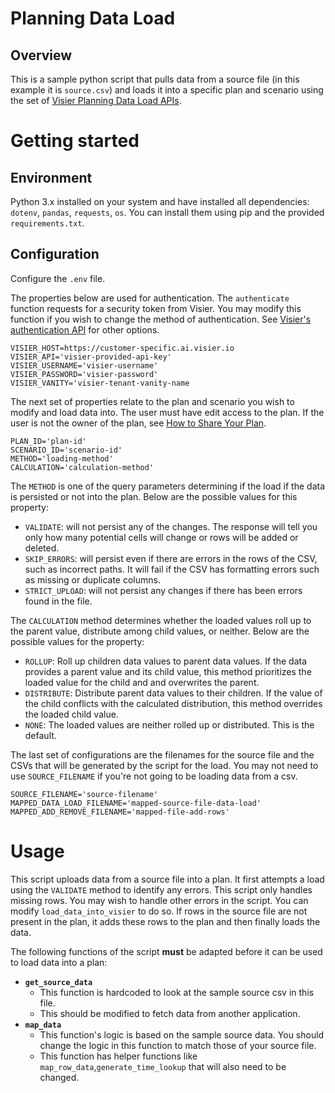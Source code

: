# Planning Data Load

## Overview
This is a sample python script that pulls data from a source file (in this example it is `source.csv`) and loads it into a specific plan and scenario using the set of [Visier Planning Data Load APIs](https://visier.mcoutput.com/1383909/apis/data-in/planning-data-load/planning-data-load-api.htm).

# Getting started

## Environment
Python 3.x installed on your system and have installed all dependencies: `dotenv`, `pandas`, `requests`, `os`. You can install them using pip and the provided `requirements.txt`.

## Configuration
Configure the `.env` file.

The properties below are used for authentication. 
The `authenticate` function requests for a security token from Visier. 
You may modify this function if you wish to change the method of authentication.
See [Visier's authentication API](https://docs.visier.com/visier-people/apis/authentication/authentication.htm) for other options.
```
VISIER_HOST=https://customer-specific.ai.visier.io
VISIER_API='visier-provided-api-key'
VISIER_USERNAME='visier-username'
VISIER_PASSWORD='visier-password'
VISIER_VANITY='visier-tenant-vanity-name
```

The next set of properties relate to the plan and scenario you wish to modify and load data into.
The user must have edit access to the plan. If the user is not the owner of the plan, see [How to Share Your Plan](https://docs.visier.com/visier-people/Planning/plan%20sharing/plan%20sharing.htm).
```
PLAN_ID='plan-id'
SCENARIO_ID='scenario-id'
METHOD='loading-method'
CALCULATION='calculation-method'
```
The `METHOD` is one of the query parameters determining if the load if the data is persisted or not into the plan.
Below are the possible values for this property:
- `VALIDATE`: will not persist any of the changes. The response will tell you only how many potential cells will change or rows will be added or deleted.
- `SKIP_ERRORS`: will persist even if there are errors in the rows of the CSV, such as incorrect paths. It will fail if the CSV has formatting errors such as missing or duplicate columns.
- `STRICT_UPLOAD`: will not persist any changes if there has been errors found in the file. 

The `CALCULATION` method determines whether the loaded values roll up to the parent value, distribute among child values, or neither. Below are the possible values for the property:
- `ROLLUP`: Roll up children data values to parent data values. If the data provides a parent value and its child value, this method prioritizes the loaded value for the child and and overwrites the parent.
- `DISTRIBUTE`: Distribute parent data values to their children. If the value of the child conflicts with the calculated distribution, this method overrides the loaded child value.
- `NONE`: The loaded values are neither rolled up or distributed. This is the default.

The last set of configurations are the filenames for the source file and the CSVs that will be generated by the script for the load. 
You may not need to use `SOURCE_FILENAME` if you're not going to be loading data from a csv.
```
SOURCE_FILENAME='source-filename'
MAPPED_DATA_LOAD_FILENAME='mapped-source-file-data-load'
MAPPED_ADD_REMOVE_FILENAME='mapped-file-add-rows'
```

# Usage
This script uploads data from a source file into a plan. 
It first attempts a load using the `VALIDATE` method to identify any errors. This script only handles missing rows. 
You may wish to handle other errors in the script. You can modify `load_data_into_visier` to do so.
If rows in the source file are not present in the plan, it adds these rows to the plan and then finally loads the data.

The following functions of the script **must** be adapted before it can be used to load data into a plan:
- **`get_source_data`**
  - This function is hardcoded to look at the sample source csv in this file. 
  - This should be modified to fetch data from another application.
- **`map_data`**
  - This function's logic is based on the sample source data. You should change the logic in this function to match those of your source file.
  - This function has helper functions like `map_row_data`,`generate_time_lookup` that will also need to be changed.








